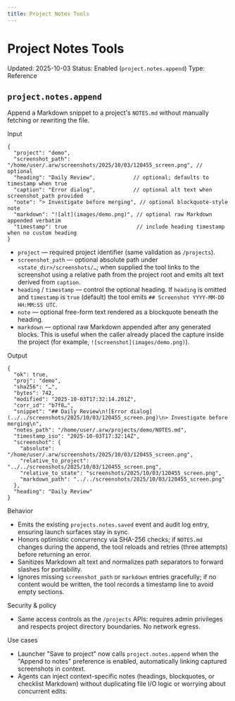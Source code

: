 ```yaml
---
title: Project Notes Tools
---
```


# Project Notes Tools
Updated: 2025-10-03
Status: Enabled (`project.notes.append`)
Type: Reference

## `project.notes.append`
Append a Markdown snippet to a project's `NOTES.md` without manually fetching or rewriting the file.

Input
```
{
  "project": "demo",
  "screenshot_path": "/home/user/.arw/screenshots/2025/10/03/120455_screen.png", // optional
  "heading": "Daily Review",            // optional; defaults to timestamp when true
  "caption": "Error dialog",            // optional alt text when screenshot_path provided
  "note": "> Investigate before merging", // optional blockquote-style note
  "markdown": "![alt](images/demo.png)", // optional raw Markdown appended verbatim
  "timestamp": true                      // include heading timestamp when no custom heading
}
```
- `project` — required project identifier (same validation as `/projects`).
- `screenshot_path` — optional absolute path under `<state_dir>/screenshots/…`; when supplied the tool links to the screenshot using a relative path from the project root and emits alt text derived from `caption`.
- `heading` / `timestamp` — control the optional heading. If `heading` is omitted and `timestamp` is `true` (default) the tool emits `## Screenshot YYYY-MM-DD HH:MM:SS UTC`.
- `note` — optional free-form text rendered as a blockquote beneath the heading.
- `markdown` — optional raw Markdown appended after any generated blocks. This is useful when the caller already placed the capture inside the project (for example, `![screenshot](images/demo.png)`).

Output
```
{
  "ok": true,
  "proj": "demo",
  "sha256": "…",
  "bytes": 742,
  "modified": "2025-10-03T17:32:14.201Z",
  "corr_id": "b7f8…",
  "snippet": "## Daily Review\n![Error dialog](../../screenshots/2025/10/03/120455_screen.png)\n> Investigate before merging\n",
  "notes_path": "/home/user/.arw/projects/demo/NOTES.md",
  "timestamp_iso": "2025-10-03T17:32:14Z",
  "screenshot": {
    "absolute": "/home/user/.arw/screenshots/2025/10/03/120455_screen.png",
    "relative_to_project": "../../screenshots/2025/10/03/120455_screen.png",
    "relative_to_state": "screenshots/2025/10/03/120455_screen.png",
    "markdown_path": "../../screenshots/2025/10/03/120455_screen.png"
  },
  "heading": "Daily Review"
}
```

Behavior
- Emits the existing `projects.notes.saved` event and audit log entry, ensuring launch surfaces stay in sync.
- Honors optimistic concurrency via SHA-256 checks; if `NOTES.md` changes during the append, the tool reloads and retries (three attempts) before returning an error.
- Sanitizes Markdown alt text and normalizes path separators to forward slashes for portability.
- Ignores missing `screenshot_path` or `markdown` entries gracefully; if no content would be written, the tool records a timestamp line to avoid empty sections.

Security & policy
- Same access controls as the `/projects` APIs: requires admin privileges and respects project directory boundaries. No network egress.

Use cases
- Launcher "Save to project" now calls `project.notes.append` when the "Append to notes" preference is enabled, automatically linking captured screenshots in context.
- Agents can inject context-specific notes (headings, blockquotes, or checklist Markdown) without duplicating file I/O logic or worrying about concurrent edits.
